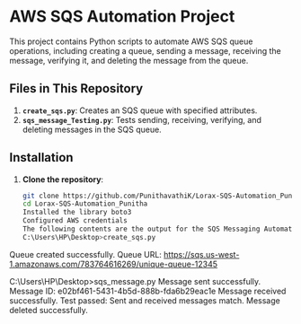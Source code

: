 # AWS SQS Automation Project

This project contains Python scripts to automate AWS SQS queue operations, including creating a queue, sending a message, receiving the message, verifying it, and deleting the message from the queue.

## Files in This Repository
1. **`create_sqs.py`**: Creates an SQS queue with specified attributes.
2. **`sqs_message_Testing.py`**: Tests sending, receiving, verifying, and deleting messages in the SQS queue.

## Installation
1. **Clone the repository**:
   ```bash
   git clone https://github.com/PunithavathiK/Lorax-SQS-Automation_Punitha.git
   cd Lorax-SQS-Automation_Punitha
   Installed the library boto3
   Configured AWS credentials
   The following contents are the output for the SQS Messaging Automation
   C:\Users\HP\Desktop>create_sqs.py
Queue created successfully. Queue URL: https://sqs.us-west-1.amazonaws.com/783764616269/unique-queue-12345

C:\Users\HP\Desktop>sqs_message.py
Message sent successfully. Message ID: e02bf461-5431-4b5d-888b-fda6b29eac1e
Message received successfully.
Test passed: Sent and received messages match.
Message deleted successfully.
